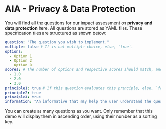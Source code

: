 # AIA - Privacy & Data Protection

You will find all the questions for our impact assessment on **privacy and data protection** here. All questions are stored as YAML files. These specification files are structured as shown below:

```yaml
question: "The question you wish to implement."
multiple: false # If is not multiple choice, else, `true`.
options: 
  - Option 1
  - Option 2
  - Option 3
scores: # The number of options and respective scores should match, and be in the same order.
  - 1.0
  - 2.0
  - 3.0
principle1: true # If this question evaluates this principle, else, `false`.
principle2: true
principle3: true
information: "An informative that may help the user understand the question." # If no information is to be given, set the value to `null`.
```

You can create as many questions as you want. Only remember that this demo will display them in ascending order, using their number as a sorting key.
